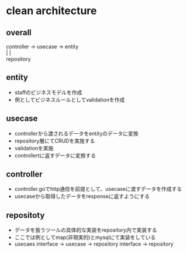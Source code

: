 # clean architecture

## overall
controller -> usecase -> entity  
    |          |  
     repository

## entity
- staffのビジネスモデルを作成
- 例としてビジネスルールとしてvalidationを作成

## usecase
- controllerから渡されるデータをentityのデータに変換
- repository層にてCRUDを実施する
- validationを実施
- controllertに返すデータに変換する

## controller
- controller.goでhttp通信を前提として、usecaseに渡すデータを作成する
- usecaseから取得したデータをresponseに返すようにする

## repositoty
- データを扱うツールの具体的な実装をrepository内で実装する
- ここでは例としてmap(非現実的)とmysqlにて実装をしている
- usecaes interface -> usecase -> repository interface -> repository
